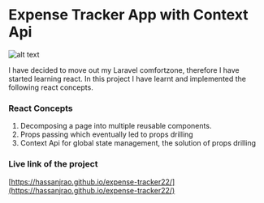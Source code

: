 
# Expense Tracker App with Context Api

![alt text](https://hassanjrao.github.io/expense-tracker22/blob/main/expense-tracker-image.png?raw=true)
  

I have decided to move out my Laravel comfortzone, therefore I have started learning react. In this project I have learnt and implemented the following react concepts.

  

### React Concepts

 1. Decomposing a page into multiple reusable components.
 2. Props passing which eventually led to props drilling
 3. Context Api for global state management, the solution of props drilling

  
### Live link of the project
[https://hassanjrao.github.io/expense-tracker22/](https://hassanjrao.github.io/expense-tracker22/)